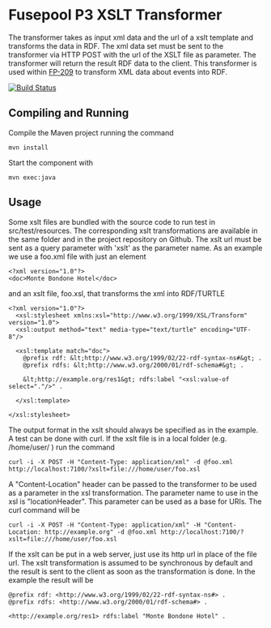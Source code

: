 Fusepool P3 XSLT Transformer
============================

The transformer takes as input xml data and the url of a xslt template and transforms the data in RDF.
The xml data set must be sent to the transformer via HTTP POST with the url of the XSLT file as parameter. 
The transformer will return the result RDF data to the client. This transformer is used within [FP-209](https://fusepool.atlassian.net/browse/FP-209) to transform XML data about events into RDF.

[![Build Status](https://travis-ci.org/fusepoolP3/p3-xslt-transformer.svg)](https://travis-ci.org/fusepoolP3/p3-xslt-transformer)
## Compiling and Running
Compile the Maven project running the command

    mvn install

Start the component with 

    mvn exec:java

## Usage
Some xslt files are bundled with the source code to run test in src/test/resources. The corresponding xslt transformations
are available in the same folder and in the project repository on Github. The xslt url must be sent as a query parameter with 
'xslt' as the parameter name. As an example we use a foo.xml file with just an element

    <?xml version="1.0"?>
    <doc>Monte Bondone Hotel</doc>

and an xslt file, foo.xsl, that transforms the xml into RDF/TURTLE

    <?xml version="1.0"?>
      <xsl:stylesheet xmlns:xsl="http://www.w3.org/1999/XSL/Transform" version="1.0">
      <xsl:output method="text" media-type="text/turtle" encoding="UTF-8"/>
      
      <xsl:template match="doc">
        @prefix rdf: &lt;http://www.w3.org/1999/02/22-rdf-syntax-ns#&gt; .
        @prefix rdfs: &lt;http://www.w3.org/2000/01/rdf-schema#&gt; .
    
        &lt;http://example.org/res1&gt; rdfs:label "<xsl:value-of select="."/>" .
    
      </xsl:template>
      
    </xsl:stylesheet>

The output format in the xslt should always be specified as in the example. A test can be done with curl. If the xslt file is in a local folder (e.g. /home/user/ ) run the command 

    curl -i -X POST -H "Content-Type: application/xml" -d @foo.xml http://localhost:7100/?xslt=file:///home/user/foo.xsl

A "Content-Location" header can be passed to the transformer to be used as a parameter in the xsl transformation. The parameter name to use in the xsl is "locationHeader". This parameter can be used as a base for URIs. The curl command will be

    curl -i -X POST -H "Content-Type: application/xml" -H "Content-Location: http://example.org" -d @foo.xml http://localhost:7100/?xslt=file:///home/user/foo.xsl 

If the xslt can be put in a web server, just use its http url in place of the file url. The xslt transformation is assumed to be synchronous by default and the result is sent to the client as soon as the transformation is done. In the example the result will be 

    @prefix rdf: <http://www.w3.org/1999/02/22-rdf-syntax-ns#> .
    @prefix rdfs: <http://www.w3.org/2000/01/rdf-schema#> .
    
    <http://example.org/res1> rdfs:label "Monte Bondone Hotel" .

